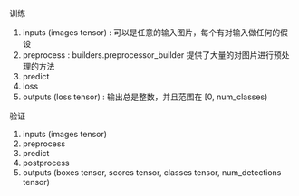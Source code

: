 

训练

1. inputs (images tensor) : 可以是任意的输入图片，每个有对输入做任何的假设
2. preprocess : builders.preprocessor_builder 提供了大量的对图片进行预处理的方法
3. predict
4. loss
5. outputs (loss tensor) :  输出总是整数，并且范围在 [0, num_classes)

验证

1. inputs (images tensor)
2. preprocess
3. predict
4. postprocess
5. outputs (boxes tensor, scores tensor, classes tensor, num_detections tensor)
